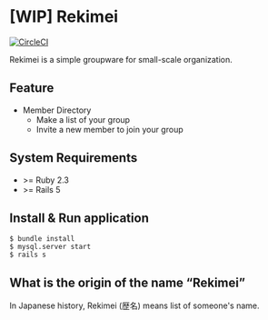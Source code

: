 # [WIP] Rekimei

[![CircleCI](https://circleci.com/gh/nyamadori/rekimei.svg?style=svg)](https://circleci.com/gh/nyamadori/rekimei)

Rekimei is a simple groupware for small-scale organization.

## Feature

* Member Directory
  - Make a list of your group
  - Invite a new member to join your group

## System Requirements

* \>= Ruby 2.3
* \>= Rails 5

## Install & Run application

```
$ bundle install
$ mysql.server start
$ rails s
```

## What is the origin of the name “Rekimei”

In Japanese history, Rekimei (歴名) means list of someone's name.
